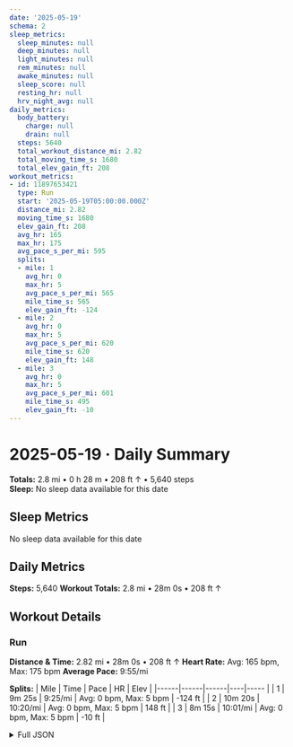 ```yaml
---
date: '2025-05-19'
schema: 2
sleep_metrics:
  sleep_minutes: null
  deep_minutes: null
  light_minutes: null
  rem_minutes: null
  awake_minutes: null
  sleep_score: null
  resting_hr: null
  hrv_night_avg: null
daily_metrics:
  body_battery:
    charge: null
    drain: null
  steps: 5640
  total_workout_distance_mi: 2.82
  total_moving_time_s: 1680
  total_elev_gain_ft: 208
workout_metrics:
- id: 11897653421
  type: Run
  start: '2025-05-19T05:00:00.000Z'
  distance_mi: 2.82
  moving_time_s: 1680
  elev_gain_ft: 208
  avg_hr: 165
  max_hr: 175
  avg_pace_s_per_mi: 595
  splits:
  - mile: 1
    avg_hr: 0
    max_hr: 5
    avg_pace_s_per_mi: 565
    mile_time_s: 565
    elev_gain_ft: -124
  - mile: 2
    avg_hr: 0
    max_hr: 5
    avg_pace_s_per_mi: 620
    mile_time_s: 620
    elev_gain_ft: 148
  - mile: 3
    avg_hr: 0
    max_hr: 5
    avg_pace_s_per_mi: 601
    mile_time_s: 495
    elev_gain_ft: -10
---
```

# 2025-05-19 · Daily Summary
**Totals:** 2.8 mi • 0 h 28 m • 208 ft ↑ • 5,640 steps  
**Sleep:** No sleep data available for this date

## Sleep Metrics
No sleep data available for this date

## Daily Metrics
**Steps:** 5,640
**Workout Totals:** 2.8 mi • 28m 0s • 208 ft ↑

## Workout Details
### Run
**Distance & Time:** 2.82 mi • 28m 0s • 208 ft ↑
**Heart Rate:** Avg: 165 bpm, Max: 175 bpm
**Average Pace:** 9:55/mi

**Splits:**
| Mile | Time | Pace | HR | Elev |
|------|------|------|----|----- |
| 1 | 9m 25s | 9:25/mi | Avg: 0 bpm, Max: 5 bpm | -124 ft |
| 2 | 10m 20s | 10:20/mi | Avg: 0 bpm, Max: 5 bpm | 148 ft |
| 3 | 8m 15s | 10:01/mi | Avg: 0 bpm, Max: 5 bpm | -10 ft |


<details>
<summary>Full JSON</summary>

```json
{
  "date": "2025-05-19",
  "schema": 2,
  "sleep_metrics": {
    "sleep_minutes": null,
    "deep_minutes": null,
    "light_minutes": null,
    "rem_minutes": null,
    "awake_minutes": null,
    "sleep_score": null,
    "resting_hr": null,
    "hrv_night_avg": null
  },
  "daily_metrics": {
    "body_battery": {
      "charge": null,
      "drain": null
    },
    "steps": 5640,
    "total_workout_distance_mi": 2.82,
    "total_moving_time_s": 1680,
    "total_elev_gain_ft": 208
  },
  "workout_metrics": [
    {
      "id": 11897653421,
      "type": "Run",
      "start": "2025-05-19T05:00:00.000Z",
      "distance_mi": 2.82,
      "moving_time_s": 1680,
      "elev_gain_ft": 208,
      "avg_hr": 165,
      "max_hr": 175,
      "avg_pace_s_per_mi": 595,
      "splits": [
        {
          "mile": 1,
          "avg_hr": 0,
          "max_hr": 5,
          "avg_pace_s_per_mi": 565,
          "mile_time_s": 565,
          "elev_gain_ft": -124
        },
        {
          "mile": 2,
          "avg_hr": 0,
          "max_hr": 5,
          "avg_pace_s_per_mi": 620,
          "mile_time_s": 620,
          "elev_gain_ft": 148
        },
        {
          "mile": 3,
          "avg_hr": 0,
          "max_hr": 5,
          "avg_pace_s_per_mi": 601,
          "mile_time_s": 495,
          "elev_gain_ft": -10
        }
      ]
    }
  ]
}
```
</details>
